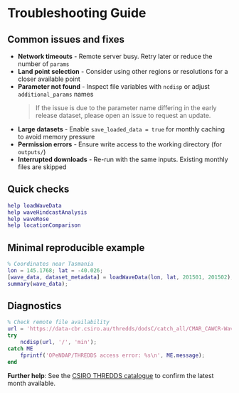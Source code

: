 # Troubleshooting Guide

## Common issues and fixes

- **Network timeouts** - Remote server busy. Retry later or reduce the number of `params`
- **Land point selection** - Consider using other regions or resolutions for a closer available point
- **Parameter not found** - Inspect file variables with `ncdisp` or adjust `additional_params` names
  > If the issue is due to the parameter name differing in the early release dataset, please open an issue to request an update.
- **Large datasets** - Enable `save_loaded_data = true` for monthly caching to avoid memory pressure
- **Permission errors** - Ensure write access to the working directory (for `outputs/`)
- **Interrupted downloads** - Re-run with the same inputs. Existing monthly files are skipped

## Quick checks

```matlab
help loadWaveData
help waveHindcastAnalysis
help waveRose
help locationComparison
```

## Minimal reproducible example

```matlab
% Coordinates near Tasmania
lon = 145.1768; lat = -40.026;
[wave_data, dataset_metadata] = loadWaveData(lon, lat, 201501, 201502);
summary(wave_data);
```

## Diagnostics

```matlab
% Check remote file availability
url = 'https://data-cbr.csiro.au/thredds/dodsC/catch_all/CMAR_CAWCR-Wave_archive/CAWCR_Wave_Hindcast_aggregate/gridded/ww3.aus_4m.202508.nc';
try
    ncdisp(url, '/', 'min');
catch ME
    fprintf('OPeNDAP/THREDDS access error: %s\n', ME.message);
end
```

**Further help**: See the [CSIRO THREDDS catalogue](https://data-cbr.csiro.au/thredds/catalog/catch_all/CMAR_CAWCR-Wave_archive/CAWCR_Wave_Hindcast_aggregate/gridded/catalog.html) to confirm the latest month available.
